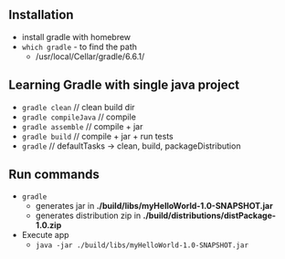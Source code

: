 ## Installation
- install gradle with homebrew
- `which gradle` - to find the path
  - /usr/local/Cellar/gradle/6.6.1/

## Learning Gradle with single java project
- `gradle clean` // clean build dir
- `gradle compileJava` // compile
- `gradle assemble` // compile + jar
- `gradle build` // compile + jar + run tests
- `gradle` // defaultTasks -> clean, build, packageDistribution

## Run commands
- `gradle`
  - generates jar in **./build/libs/myHelloWorld-1.0-SNAPSHOT.jar**
  - generates distribution zip in **./build/distributions/distPackage-1.0.zip**
- Execute app
  - `java -jar ./build/libs/myHelloWorld-1.0-SNAPSHOT.jar`